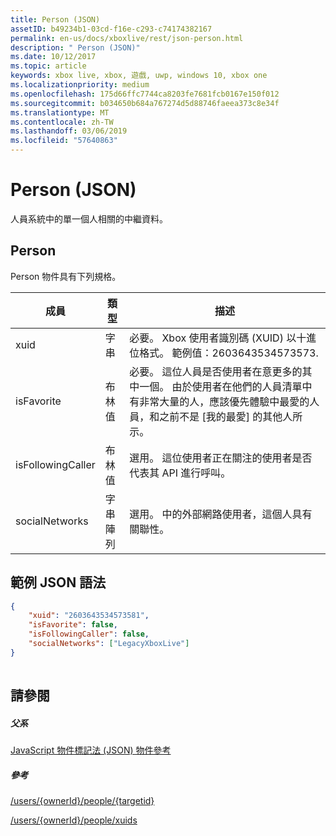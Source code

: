 ```yaml
---
title: Person (JSON)
assetID: b49234b1-03cd-f16e-c293-c74174382167
permalink: en-us/docs/xboxlive/rest/json-person.html
description: " Person (JSON)"
ms.date: 10/12/2017
ms.topic: article
keywords: xbox live, xbox, 遊戲, uwp, windows 10, xbox one
ms.localizationpriority: medium
ms.openlocfilehash: 175d66ffc7744ca8203fe7681fcb0167e150f012
ms.sourcegitcommit: b034650b684a767274d5d88746faeea373c8e34f
ms.translationtype: MT
ms.contentlocale: zh-TW
ms.lasthandoff: 03/06/2019
ms.locfileid: "57640863"
---
```

# <a name="person-json"></a>Person (JSON)
人員系統中的單一個人相關的中繼資料。 
<a id="ID4EN"></a>

 
## <a name="person"></a>Person
 
Person 物件具有下列規格。
 
| 成員| 類型| 描述| 
| --- | --- | --- | 
| xuid| 字串| 必要。 Xbox 使用者識別碼 (XUID) 以十進位格式。 範例值：2603643534573573.| 
| isFavorite| 布林值| 必要。 這位人員是否使用者在意更多的其中一個。 由於使用者在他們的人員清單中有非常大量的人，應該優先體驗中最愛的人員，和之前不是 [我的最愛] 的其他人所示。| 
| isFollowingCaller| 布林值| 選用。 這位使用者正在關注的使用者是否代表其 API 進行呼叫。| 
| socialNetworks| 字串陣列| 選用。 中的外部網路使用者，這個人具有關聯性。| 
  
<a id="ID4EHC"></a>

 
## <a name="sample-json-syntax"></a>範例 JSON 語法
 

```json
{
    "xuid": "2603643534573581",
    "isFavorite": false,
    "isFollowingCaller": false,
    "socialNetworks": ["LegacyXboxLive"]
}
    
```

  
<a id="ID4EQC"></a>

 
## <a name="see-also"></a>請參閱
 
<a id="ID4ESC"></a>

 
##### <a name="parent"></a>父系 

[JavaScript 物件標記法 (JSON) 物件參考](atoc-xboxlivews-reference-json.md)

  
<a id="ID4E3C"></a>

 
##### <a name="reference"></a>參考 

[/users/{ownerId}/people/{targetid}](../uri/people/uri-usersowneridpeopletargetid.md)

 [/users/{ownerId}/people/xuids](../uri/people/uri-usersowneridpeoplexuids.md)

   